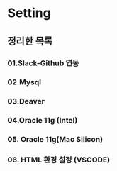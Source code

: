 # Setting

## 정리한 목록

### 01.Slack-Github 연동

### 02.Mysql

### 03.Deaver

### 04.Oracle 11g (Intel)

### 05. Oracle 11g(Mac Silicon)

### 06. HTML 환경 설정 (VSCODE)